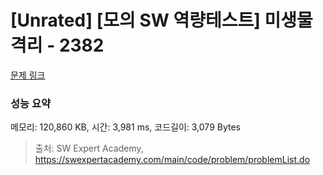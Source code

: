 # [Unrated] [모의 SW 역량테스트] 미생물 격리 - 2382 

[문제 링크](https://swexpertacademy.com/main/code/problem/problemDetail.do?contestProbId=AV597vbqAH0DFAVl) 

### 성능 요약

메모리: 120,860 KB, 시간: 3,981 ms, 코드길이: 3,079 Bytes



> 출처: SW Expert Academy, https://swexpertacademy.com/main/code/problem/problemList.do